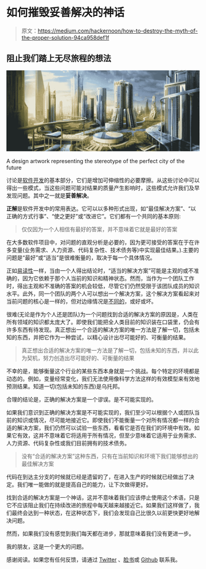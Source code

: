 # 如何摧毁妥善解决的神话

> 原文：<https://medium.com/hackernoon/how-to-destroy-the-myth-of-the-proper-solution-94ca958def1f>

## 阻止我们踏上无尽旅程的想法

![](img/055216334db4a90b1d6cc700747f5020.png)

A design artwork representing the stereotype of the perfect city of the future

讨论是[软件开发](https://hackernoon.com/tagged/software-development)的基本部分，它们是增加可伸缩性的必要摩擦。从这些讨论中可以得出一些模式，当这些问题可能对结果的质量产生影响时，这些模式允许我们及早发现问题。其中之一就是**妥善解决**。

**正解**是软件开发中的常用表达。它可以以多种形式出现，如“最佳解决方案”、“以正确的方式行事”、“使之更好”或“改进它”。它们都有一个共同的基本原则:

> 仅仅因为一个人相信有最好的答案，并不意味着它就是最好的答案

在大多数软件项目中，对问题的直观分析是必要的，因为更可接受的答案在于在许多变量(业务需求、人力资源、代码复杂性、技术债务等)中实现最佳结果。).主要的问题是“最好”或“适当”是很难衡量的，取决于每一个具体情况。

正如[易读性](/@fagnerbrack/the-legibility-argument-d1ec889b9c8a)一样，当由一个人得出结论时，“适当的解决方案”可能是主观的或不准确的，因为它依赖于那个人当前的知识和精神状态。然而，当作为一个团队工作时，得出主观和不准确的答案的机会较低，尽管它们仍然受限于该团队成员的知识水平。此外，同一个团队的两个人可以想出一个解决方案，这个解决方案看起来对当前问题的核心是一样的，但对边缘情况是[不同的](/@fagnerbrack/wittgenstein-s-beetle-in-software-engineering-dcea89a5db92)，或好或坏。

很难(无论是作为个人还是团队)为一个问题找到合适的解决方案的原因是，人类在所有领域的知识都太庞大了。即使我们能把全人类目前的知识装在口袋里，仍会有许多东西有待发现。真正想出一个合适的解决方案的唯一方法是了解一切，包括未知的东西，并把它作为一种尝试，以精心设计出尽可能好的、可衡量的结果。

> 真正想出合适的解决方案的唯一方法是了解一切，包括未知的东西，并以此为契机，努力创造出尽可能好的、可衡量的结果

不幸的是，能够衡量这个行业的某些东西本身就是一个挑战。每个特定的环境都是动态的。例如，变量经常变化，我们无法使用像科学方法这样的有效模型来有效地预测结果。知道一切(包括未知的东西)是乌托邦。

合理的结论是，正确的解决方案是一个谬误。是不可能实现的。

如果我们意识到正确的解决方案是不可能实现的，我们至少可以根据个人或团队当前的知识或情况，尽可能地接近它。即使我们不能衡量一个对所有情况都一样的合适的解决方案，我们仍然可以试验一些东西，看看它是否在我们的环境中有效。如果它有效，这并不意味着它将适用于所有情况，但至少意味着它适用于业务需求、人力资源、代码复杂性或我们目前拥有的技术债务。

> 没有“合适的解决方案”这种东西，只有在当前知识和环境下我们能够想出的最佳解决方案

代码在到达主分支的时候就已经是遗留的了，在进入生产的时候就已经做出了决定。我们唯一能做的就是提高自己的能力，让下次做得更好。

找到合适的解决方案是一个神话，这并不意味着我们应该停止使用这个术语，只是它不应该阻止我们在持续改进的旅程中每天越来越接近它。如果我们这样做了，我们最终会达到一种状态，在这种状态下，我们会发现自己比很久以前更快更好地解决问题。

然而，如果我们没有感觉到我们每天都在进步，那就意味着我们没有更进一步。

我的朋友，这是一个更大的问题。

感谢阅读。如果您有任何反馈，请通过 [Twitter](https://twitter.com/FagnerBrack) 、[脸书](https://www.facebook.com/fagner.brack)或 [Github](http://github.com/FagnerMartinsBrack) 联系我。